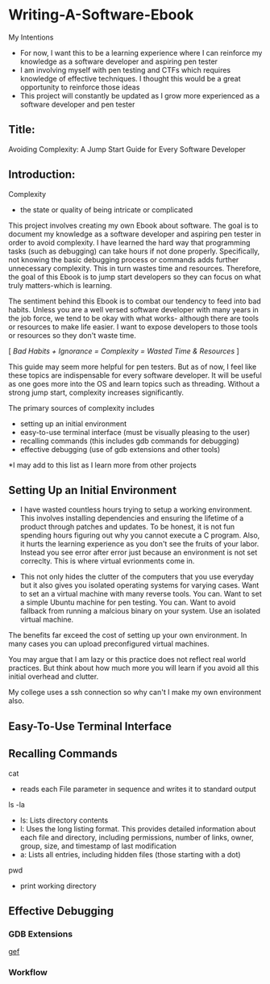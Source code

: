 # Writing-A-Software-Ebook

My Intentions
- For now, I want this to be a learning experience where I can reinforce my knowledge as a software developer and aspiring pen tester
- I am involving myself with pen testing and CTFs which requires knowledge of effective techniques. I thought this would be a great opportunity to reinforce those ideas
- This project will constantly be updated as I grow more experienced as a software developer and pen tester

## Title: 

Avoiding Complexity: A Jump Start Guide for Every Software Developer

## Introduction: 

Complexity
- the state or quality of being intricate or complicated

This project involves creating my own Ebook about software. The goal is to document my knowledge as a software developer and aspiring pen tester in order to avoid complexity. I have learned the hard way that programming tasks (such as debugging) can take hours if not done properly. Specifically, not knowing the basic debugging process or commands adds further unnecessary complexity. This in turn wastes time and resources. Therefore, the goal of this Ebook is to jump start developers so they can focus on what truly matters-which is learning.

The sentiment behind this Ebook is to combat our tendency to feed into bad habits. Unless you are a well versed software developer with many years in the job force, we tend to be okay with what works- although there are tools or resources to make life easier. I want to expose developers to those tools or resources so they don't waste time. 

[ *Bad Habits + Ignorance = Complexity = Wasted Time & Resources* ]

This guide may seem more helpful for pen testers. But as of now, I feel like these topics are indispensable for every software developer. It will be  useful as one goes more into the OS and learn topics such as threading. Without a strong jump start, complexity increases significantly.

The primary sources of complexity includes
- setting up an initial environment
- easy-to-use terminal interface (must be visually pleasing to the user)
- recalling commands (this includes gdb commands for debugging)
- effective debugging (use of gdb extensions and other tools)

*I may add to this list as I learn more from other projects

## Setting Up an Initial Environment
- I have wasted countless hours trying to setup a working environment. This involves installing dependencies and ensuring the lifetime of a product through patches and updates. To be honest, it is not fun spending hours figuring out why you cannot execute a C program. Also, it hurts the learning experience as you don't see the fruits of your labor. Instead you see error after error just because an environment is not set correclty. This is where virtual evrionments come in.

- This not only hides the clutter of the computers that you use everyday but it also gives you isolated operating systems for varying cases. Want to set an a virtual machine with many reverse tools. You can. Want to set a simple Ubuntu machine for pen testing. You can. Want to avoid fallback from running a malcious binary on your system. Use an isolated virtual machine.

The benefits far exceed the cost of setting up your own environment. In many cases you can upload preconfigured virtual machines.

You may argue that I am lazy or this practice does not reflect real world practices. But think about how much more you will learn if you avoid all this initial overhead and clutter.

My college uses a ssh connection so why can't I make my own environment also.

## Easy-To-Use Terminal Interface

## Recalling Commands
cat 
-  reads each File parameter in sequence and writes it to standard output

ls -la
- ls: Lists directory contents
- l: Uses the long listing format. This provides detailed information about each file and directory, including permissions, number of links, owner, group, size, and timestamp of last modification
- a: Lists all entries, including hidden files (those starting with a dot)

pwd
- print working directory

## Effective Debugging

### GDB Extensions
[gef](https://github.com/hugsy/gef)

### Workflow
